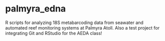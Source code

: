 # palmyra_edna
R scripts for analyzing 18S metabarcoding data from seawater and automated reef monitoring systems at Palmyra Atoll.
Also a test project for integrating Git and RStudio for the AEDA class!